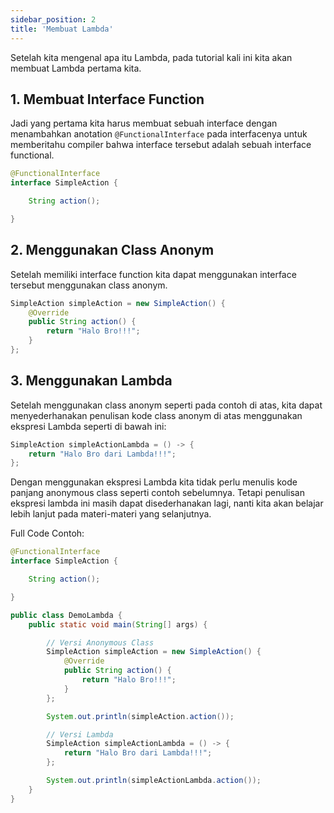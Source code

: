 ```yaml
---
sidebar_position: 2
title: 'Membuat Lambda'
---
```


Setelah kita mengenal apa itu Lambda, pada tutorial kali ini kita akan membuat Lambda pertama kita. 

## 1. Membuat Interface Function

Jadi yang pertama kita harus membuat sebuah interface dengan menambahkan anotation `@FunctionalInterface` pada interfacenya untuk memberitahu compiler bahwa interface tersebut adalah sebuah interface functional.

```java
@FunctionalInterface
interface SimpleAction {

    String action();

}
```

## 2. Menggunakan Class Anonym

Setelah memiliki interface function kita dapat menggunakan interface tersebut menggunakan class anonym.

```java
SimpleAction simpleAction = new SimpleAction() {
    @Override
    public String action() {
        return "Halo Bro!!!";
    }
};
```

## 3. Menggunakan Lambda

Setelah menggunakan class anonym seperti pada contoh di atas, kita dapat menyederhanakan penulisan kode class anonym di atas menggunakan ekspresi Lambda seperti di bawah ini:

```java
SimpleAction simpleActionLambda = () -> {
    return "Halo Bro dari Lambda!!!";
};
```

Dengan menggunakan ekspresi Lambda kita tidak perlu menulis kode panjang anonymous class seperti contoh sebelumnya. Tetapi penulisan ekspresi lambda ini masih dapat disederhanakan lagi, nanti kita akan belajar lebih lanjut pada materi-materi yang selanjutnya.

Full Code Contoh:

```java
@FunctionalInterface
interface SimpleAction {

    String action();

}

public class DemoLambda {
    public static void main(String[] args) {

        // Versi Anonymous Class
        SimpleAction simpleAction = new SimpleAction() {
            @Override
            public String action() {
                return "Halo Bro!!!";
            }
        };

        System.out.println(simpleAction.action());

        // Versi Lambda
        SimpleAction simpleActionLambda = () -> {
            return "Halo Bro dari Lambda!!!";
        };

        System.out.println(simpleActionLambda.action());
    }
}
```